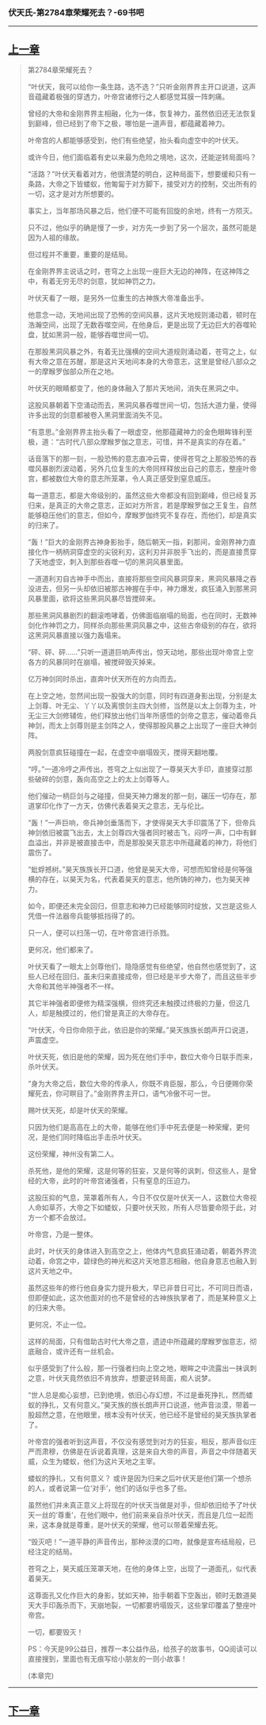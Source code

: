### 伏天氏-第2784章荣耀死去？-69书吧

--------
[上一章](./155695bf3af0adcc936ed9f080256694.md)
--------


>
>
>
>第2784章荣耀死去？
>
>“叶伏天，我可以给你一条生路，选不选？”只听金刚界界主开口说道，这声音蕴藏着极强的穿透力，叶帝宫诸修行之人都感觉耳膜一阵刺痛。
>
>曾经的大帝和金刚界界主相融，化为一体，恢复神力，虽然依旧还无法恢复到巅峰，但已经到了帝下之极，哪怕是一道声音，都蕴藏着神力。
>
>叶帝宫的人都能够感受到，他们有些绝望，抬头看向虚空中的叶伏天。
>
>或许今日，他们面临着有史以来最为危险之境地，这次，还能逆转局面吗？
>
>“活路？”叶伏天看着对方，他很清楚的明白，这种局面下，想要缓和只有一条路，大帝之下皆蝼蚁，他匍匐于对方脚下，接受对方的控制，交出所有的一切，这才是对方所想要的。
>
>事实上，当年那场风暴之后，他们便不可能有回旋的余地，终有一方陨灭。
>
>只不过，他似乎的确是慢了一步，对方先一步到了另一个层次，虽然可能是因为人祖的缘故。
>
>但过程并不重要，重要的是结局。
>
>在金刚界界主说话之时，苍穹之上出现一座巨大无边的神阵，在这神阵之中，有着无穷无尽的剑意，犹如神罚之力。
>
>叶伏天看了一眼，是另外一位重生的古神族大帝准备出手。
>
>他意念一动，天地间出现了恐怖的空间风暴，这片天地规则涌动着，顿时在浩瀚空间，出现了无数吞噬空间，在他身后，更是出现了无边巨大的吞噬轮盘，犹如黑洞一般，能够吞噬世间一切。
>
>在那股黑洞风暴之外，有着无比强横的空间大道规则涌动着，苍穹之上，似有大帝之意在苏醒，那是这片天地间本身的大帝意志，这里是曾经八部众之一的摩睺罗伽部众所在之地。
>
>叶伏天的眼睛都变了，他的身体融入了那片天地间，消失在黑洞之中。
>
>这股风暴朝着下空涌动而去，黑洞风暴吞噬世间一切，包括大道力量，使得许多出现的剑意都被卷入黑洞里面消失不见。
>
>“有意思。”金刚界界主抬头看了一眼虚空，他那蕴藏神力的金色眼眸锋利至极，道：“古时代八部众摩睺罗伽之意志，可惜，并不是真实的存在着。”
>
>话音落下的那一刻，一股恐怖的意志直冲云霄，使得苍穹之上那股恐怖的吞噬风暴剧烈波动着，另外几位复生的大帝同样释放出自己的意志，整座叶帝宫，都被数位大帝的意志所笼罩，令人真正感受到窒息威压。
>
>每一道意志，都是大帝级别的，虽然这些大帝都没有回到巅峰，但已经复苏归来，是真正的大帝之意志，正如对方所言，若是摩睺罗伽之王复生，自然能够稳压他们的意志，但如今，摩睺罗伽终究不复存在，而他们，却是真实的归来了。
>
>“轰！”巨大的金刚界古神身影抬手，随后朝天一指，刹那间，金刚界神力直接化作一柄柄洞穿虚空的尖锐利刃，这利刃并非脱手飞出的，而是直接贯穿了天地虚空，刺入到那些吞噬一切的黑洞风暴里面。
>
>一道道利刃自古神手中而出，直接将那些空间风暴洞穿来，黑洞风暴降之吞没进去，但另一头却依旧被那古神握在手中，神力爆发，疯狂涌入到那黑洞风暴里面，欲将这些黑洞风暴尽皆搅碎来。
>
>那些黑洞风暴剧烈的翻滚咆哮着，仿佛面临崩塌的局面，也在同时，无数神剑化作神罚之力，同样杀向那些黑洞风暴之中，这些古帝级别的存在，欲将这黑洞风暴直接以强力轰塌来。
>
>“砰、砰、砰……”只听一道道巨响声传出，惊天动地，那些出现叶帝宫上空各方的风暴同时在崩塌，被搅碎毁灭掉来。
>
>亿万神剑同时杀出，直奔叶伏天所在的方向而去。
>
>在上空之地，忽然间出现一股强大的剑意，同时有四道身影出现，分别是太上剑尊、叶无尘、丫丫以及离恨剑主四大剑修，当然是以太上剑尊为主，叶无尘三大剑修辅佐，他们释放出他们当年所感悟的剑帝之意志，催动着帝兵神剑，而太上剑尊则是主剑阵之人，使得那股风暴之上出现了一座巨大神剑阵。
>
>两股剑意疯狂碰撞在一起，在虚空中崩塌毁灭，搅得天翻地覆。
>
>“哼。”一道冷哼之声传出，苍穹之上似出现了一尊昊天大手印，直接穿过那些破碎的剑意，轰向高空之上的太上剑尊等人。
>
>他们催动一柄巨剑与之碰撞，但昊天神力爆发的那一刻，碾压一切存在，那道掌印化作了一方天，仿佛代表着昊天之意志，无与伦比。
>
>“轰！”一声巨响，帝兵神剑垂落而下，才使得昊天大手印震荡了下，但帝兵神剑依旧被震飞出去，太上剑尊四大强者同时被击飞，闷哼一声，口中有鲜血溢出，并非是被直接击中，而是那股昊天意志中所蕴藏着的神力，将他们震伤了。
>
>“蚍蜉撼树。”昊天族族长开口道，他曾是昊天大帝，可想而知曾经是何等强横的存在，以昊天为名，代表着昊天的意志，他所铸的神力，也为昊天神力。
>
>如今，即便还未完全回归，但意志和神力已经能够同时绽放，又岂是这些人凭借一件法器帝兵能够抵挡得了的。
>
>只一人，便可以扫荡一切，在叶帝宫进行杀戮。
>
>更何况，他们都来了。
>
>叶伏天看了一眼太上剑尊他们，隐隐感觉有些绝望，他自然也感觉到了，这些人已经在回归，虽未归来直接成帝，但已经是半步大帝了，而且这些半步大帝和其他半神强者不一样。
>
>其它半神强者即便修为精深强横，但终究还未触摸过终极的力量，但这几人，却是触摸过的，他们曾是真正的大帝存在。
>
>“叶伏天，今日你命陨于此，依旧是你的荣耀。”昊天族族长朗声开口说道，声震虚空。
>
>叶伏天死，依旧是他的荣耀，因为死在他们手中，数位大帝今日联手而来，杀叶伏天。
>
>“身为大帝之后，数位大帝的传承人，你既不肯臣服，那么，今日便赐你荣耀死去，你可瞑目了。”金刚界界主开口，语气冷傲不可一世。
>
>赐叶伏天死，却是叶伏天的荣耀。
>
>只因为他们是高高在上的大帝，能够在他们手中死去便是一种荣耀，更何况，是他们同时降临出手击杀叶伏天。
>
>这份荣耀，神州没有第二人。
>
>杀死他，是他的荣耀，这是何等的狂妄，又是何等的讽刺，但这些人，是曾经的大帝，此时的叶帝宫诸强者，只有窒息的压迫力。
>
>这股压抑的气息，笼罩着所有人，今日不仅仅是叶伏天一人，这数位大帝视人命如草芥，大帝之下如蝼蚁，只要叶伏天败，所有人尽皆要命陨于此，对方一个都不会放过。
>
>叶帝宫，乃是一整体。
>
>此时，叶伏天的身体进入到高空之上，他体内气息疯狂涌动着，朝着外界流动着，命宫之中，碧绿色的神光和这片天地意志相融，他自身意志也融入到这片天地之中。
>
>虽然这些年的修行他自身实力提升极大，早已非昔日可比，不可同日而语，但即便如此，这次他面对的也不是曾经的古神族执掌者了，而是某种意义上的归来大帝。
>
>更何况，不止一位。
>
>这样的局面，只有借助古时代大帝之意，遗迹中所蕴藏的摩睺罗伽意志，彻底融合，或许还有一丝机会。
>
>似乎感受到了什么般，那一行强者扫向上空之地，眼眸之中流露出一抹讽刺之意，叶伏天竟然依旧不肯放弃，想要逆转局面，痴人说梦。
>
>“世人总是痴心妄想，已到绝境，依旧心存幻想，不过是垂死挣扎，然而蝼蚁的挣扎，又有何意义。”昊天族的族长朗声开口说道，他声音淡漠，带着一股超然之意，在他眼里，根本没有叶伏天，他已经不是曾经的昊天族执掌者了。
>
>叶帝宫的强者听到这声音，不仅没有感觉到对方的狂妄，相反，那声音似庄严而肃穆，仿佛是在诉说着真理，这是来自大帝的声音，声音之中伴随着天威，众生为蝼蚁，他们为这片天地之主宰。
>
>蝼蚁的挣扎，又有何意义？
>或许是因为归来之后叶伏天是他们第一个想杀的人，或者说第一位‘对手’，他们的话似乎也多了些。
>
>虽然他们并未真正意义上将现在的叶伏天当做是对手，但却依旧给予了叶伏天一丝的‘尊重’，在他们眼中，他们前来亲自杀叶伏天，而且是几位一起而来，这本身就是尊重，是叶伏天的荣耀，他可以带着荣耀去死。
>
>“毁灭吧！”一道平静的声音传出，那种淡漠的口吻，就像是宣布结局般，已经注定的结局。
>
>苍穹之上，昊天威压笼罩天地，在他的身体上空，出现了一道面孔，似代表着昊天。
>
>这尊面孔又化作巨大的身影，犹如天神，抬手朝着下空轰出，顿时无数道昊天大手印轰杀而下，天崩地裂，一切都要坍塌毁灭，这些掌印覆盖了整座叶帝宫。
>
>一切，都要毁灭！
>
>PS：今天是99公益日，推荐一本公益作品，给孩子的故事书，QQ阅读可以直接搜到，里面也有无痕写给小朋友的一则小故事！
>
>(本章完)
>
>

--------
[下一章](./7324e41c0e779174006a0227c3bdcbb6.md)
--------
